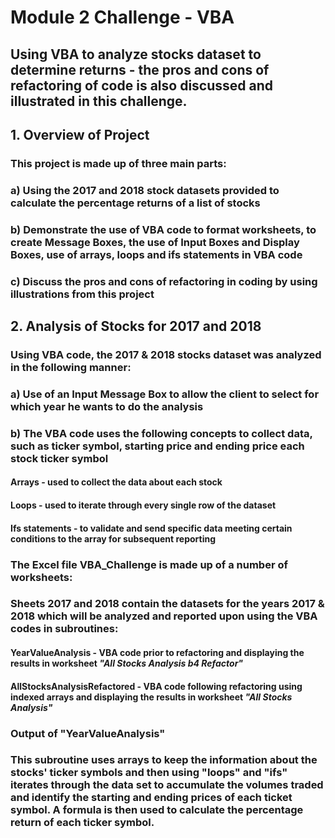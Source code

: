 # **Module 2 Challenge - VBA**
## Using VBA to analyze stocks dataset to determine returns  - the pros and cons of refactoring of code is also discussed and illustrated in this challenge.

## **1. Overview of Project**
### This project is made up of three main parts:
### a) Using the 2017 and 2018 stock datasets provided to calculate the percentage returns of a list of stocks 
### b) Demonstrate the use of VBA code to format worksheets, to create Message Boxes, the use of Input Boxes and Display Boxes, use of arrays, loops and ifs statements in VBA code
### c) Discuss the pros and cons of refactoring in coding by using illustrations from this project


## **2. Analysis of Stocks for 2017 and 2018**

### Using VBA code, the 2017 & 2018 stocks dataset was analyzed in the following manner:
### a) Use of an Input Message Box to allow the client to select for which year he wants to do the analysis 
### b) The VBA code uses the following concepts to collect data, such as ticker symbol, starting price and ending price each stock ticker symbol 

####    Arrays - used to collect the data about each stock
####    Loops - used to iterate through every single row of the dataset 
####    Ifs statements - to validate and send specific data meeting certain conditions to the array for subsequent reporting

### **The Excel file VBA_Challenge is made up of a number of worksheets:**
### Sheets 2017 and 2018 contain the datasets for the years 2017 & 2018 which will be analyzed and reported upon using the VBA codes in subroutines:
####    **YearValueAnalysis** - VBA code prior to refactoring and displaying the results in worksheet *"All Stocks Analysis b4 Refactor"*
####    **AllStocksAnalysisRefactored** - VBA code following refactoring using indexed arrays and displaying the results in worksheet *"All Stocks Analysis"*

### **Output of "YearValueAnalysis"**
### This subroutine uses arrays to keep the information about the stocks' ticker symbols and then using "loops" and "ifs" iterates through the data set to accumulate the volumes traded and identify the starting and ending prices of each ticket symbol. A formula is then used to calculate the percentage return of each ticker symbol.





